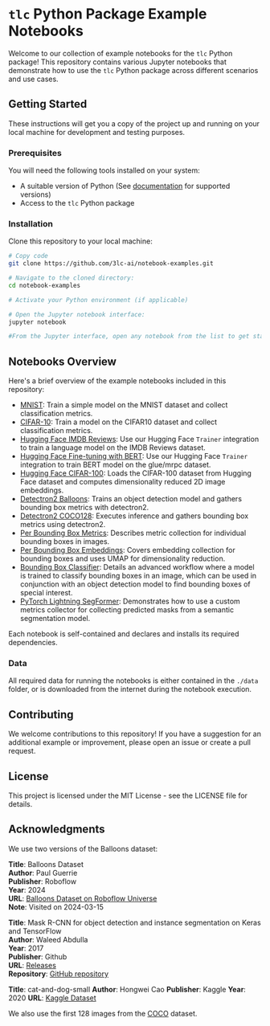 # `tlc` Python Package Example Notebooks

Welcome to our collection of example notebooks for the `tlc` Python package! This repository contains various Jupyter
notebooks that demonstrate how to use the `tlc` Python package across different scenarios and use cases.

## Getting Started

These instructions will get you a copy of the project up and running on your local machine for development and testing
purposes.

### Prerequisites

You will need the following tools installed on your system:

+ A suitable version of Python (See [documentation](https://docs.3lc.ai/3lc/latest/quickstart/quickstart.html#requirements) for supported versions)
+ Access to the `tlc` Python package

### Installation

Clone this repository to your local machine:

```bash
# Copy code
git clone https://github.com/3lc-ai/notebook-examples.git

# Navigate to the cloned directory:
cd notebook-examples

# Activate your Python environment (if applicable)

# Open the Jupyter notebook interface:
jupyter notebook

#From the Jupyter interface, open any notebook from the list to get started.
```

## Notebooks Overview

Here's a brief overview of the example notebooks included in this repository:

+ [MNIST](./pytorch-mnist.ipynb): Train a simple model on the MNIST dataset and collect classification metrics.
+ [CIFAR-10](./pytorch-cifar10.ipynb): Train a model on the CIFAR10 dataset and collect classification metrics.
+ [Hugging Face IMDB Reviews](./huggingface-imdb.ipynb): Use our Hugging Face `Trainer` integration to train a language
  model on the IMDB Reviews dataset.
+ [Hugging Face Fine-tuning with BERT](./huggingface-finetuning.ipynb): Use our Hugging Face `Trainer` integration to train BERT model on the glue/mrpc dataset.
+ [Hugging Face CIFAR-100](./huggingface-cifar100.ipynb): Loads the CIFAR-100 dataset from Hugging Face dataset
  and computes dimensionality reduced 2D image embeddings.
+ [Detectron2 Balloons](./detectron2-balloons.ipynb): Trains an object detection model and gathers bounding box metrics
  with detectron2.
+ [Detectron2 COCO128](./detectron2-coco128.ipynb): Executes inference and gathers bounding box metrics using
  detectron2.
+ [Per Bounding Box Metrics](./calculate-luminosity.ipynb): Describes metric collection for individual bounding boxes in
  images.
+ [Per Bounding Box Embeddings](./add-bb-embeddings.ipynb): Covers embedding collection for bounding boxes and uses UMAP
  for dimensionality reduction.
+ [Bounding Box Classifier](./train-bb-classifier.ipynb): Details an advanced workflow where a model is trained to
  classify bounding boxes in an image, which can be used in conjunction with an object detection model to find bounding
  boxes of special interest.
+ [PyTorch Lightning SegFormer](./pytorch-lightning-segformer.ipynb): Demonstrates how to use a custom metrics collector
  for collecting predicted masks from a semantic segmentation model.

Each notebook is self-contained and declares and installs its required dependencies.

### Data

All required data for running the notebooks is either contained in the `./data` folder, or is downloaded from the internet during the notebook execution.

## Contributing

We welcome contributions to this repository! If you have a suggestion for an additional example or improvement, please open an issue or create a pull request.

## License

This project is licensed under the MIT License - see the LICENSE file for details.

## Acknowledgments

We use two versions of the Balloons dataset:

**Title**: Balloons Dataset  
**Author**: Paul Guerrie  
**Publisher**: Roboflow  
**Year**: 2024  
**URL**: [Balloons Dataset on Roboflow Universe](https://universe.roboflow.com/paul-guerrie-tang1/balloons-geknh)  
**Note**: Visited on 2024-03-15

**Title**: Mask R-CNN for object detection and instance segmentation on Keras and TensorFlow  
**Author**: Waleed Abdulla  
**Year**: 2017  
**Publisher**: Github  
**URL**: [Releases](https://github.com/matterport/Mask_RCNN/releases)  
**Repository**: [GitHub repository](https://github.com/matterport/Mask_RCNN)

**Title**: cat-and-dog-small
**Author**: Hongwei Cao
**Publisher**: Kaggle
**Year**: 2020
**URL**: [Kaggle Dataset](https://www.kaggle.com/datasets/hongweicao/catanddogsmal)

We also use the first 128 images from the [COCO](https://cocodataset.org/#home) dataset.
